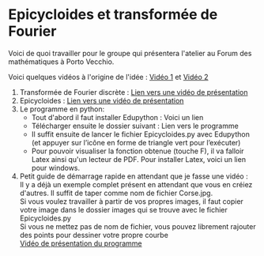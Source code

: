 # Epicycloides et transformée de Fourier

Voici de quoi travailler pour le groupe qui présentera l'atelier au Forum des mathématiques à Porto Vecchio.


Voici quelques vidéos à l'origine de l'idée : [Vidéo 1](https://www.youtube.com/watch?v=uazPP0ny3XQ) et [Vidéo 2](https://youtu.be/QVuU2YCwHjw?t=61)

1. Transformée de Fourier discrète :  [Lien vers une vidéo de présentation](https://youtu.be/9nxodnWf1vM)
2. Epicycloides : [Lien vers une vidéo de présentation](https://youtu.be/SjWqFIZDEFo)
3. Le programme en python:
   - Tout d'abord il faut installer Edupython : Voici un lien 
   - Télécharger ensuite le dossier suivant : Lien vers le programme
   - Il suffit ensuite de lancer le fichier Epicycloides.py avec Edupython (et appuyer sur l’icône en forme de triangle vert pour l’exécuter)
   - Pour pouvoir visualiser la fonction obtenue (touche F), il va falloir Latex ainsi qu'un lecteur de PDF. Pour installer Latex, voici un lien pour windows.
4. Petit guide de démarrage rapide en attendant que je fasse une vidéo :  
Il y a déjà un exemple complet présent en attendant que vous en créiez d'autres. Il suffit de taper comme nom de fichier Corse.jpg.   
Si vous voulez travailler à partir de vos propres images, il faut copier votre image dans le dossier images qui se trouve avec le fichier  Epicycloides.py  
Si vous ne mettez pas de nom de fichier, vous pouvez librement rajouter des points pour dessiner votre propre courbe  
[Vidéo de présentation du programme](https://youtu.be/EPwn7hyKxno)
